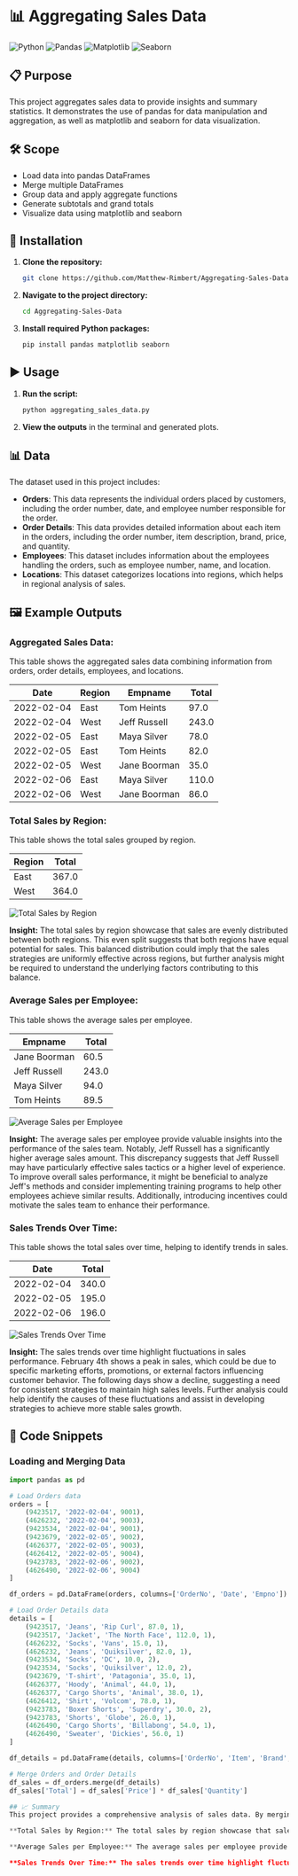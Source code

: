 # 📊 Aggregating Sales Data

![Python](https://img.shields.io/badge/Python-3.8+-blue.svg)
![Pandas](https://img.shields.io/badge/Pandas-1.3.0+-green.svg)
![Matplotlib](https://img.shields.io/badge/Matplotlib-3.4.2+-red.svg)
![Seaborn](https://img.shields.io/badge/Seaborn-0.11.1+-orange.svg)

## 📋 Purpose
This project aggregates sales data to provide insights and summary statistics. It demonstrates the use of pandas for data manipulation and aggregation, as well as matplotlib and seaborn for data visualization.

## 🛠️ Scope
- Load data into pandas DataFrames
- Merge multiple DataFrames
- Group data and apply aggregate functions
- Generate subtotals and grand totals
- Visualize data using matplotlib and seaborn

## 🚀 Installation
1. **Clone the repository:**
    ```bash
    git clone https://github.com/Matthew-Rimbert/Aggregating-Sales-Data.git
    ```
2. **Navigate to the project directory:**
    ```bash
    cd Aggregating-Sales-Data
    ```
3. **Install required Python packages:**
    ```bash
    pip install pandas matplotlib seaborn
    ```

## ▶️ Usage
1. **Run the script:**
    ```bash
    python aggregating_sales_data.py
    ```

2. **View the outputs** in the terminal and generated plots.

## 📊 Data
The dataset used in this project includes:

- **Orders**: This data represents the individual orders placed by customers, including the order number, date, and employee number responsible for the order.
- **Order Details**: This data provides detailed information about each item in the orders, including the order number, item description, brand, price, and quantity.
- **Employees**: This dataset includes information about the employees handling the orders, such as employee number, name, and location.
- **Locations**: This dataset categorizes locations into regions, which helps in regional analysis of sales.

## 🖼️ Example Outputs

### Aggregated Sales Data:
This table shows the aggregated sales data combining information from orders, order details, employees, and locations.

| Date       | Region | Empname      | Total |
|------------|--------|--------------|-------|
| 2022-02-04 | East   | Tom Heints   | 97.0  |
| 2022-02-04 | West   | Jeff Russell | 243.0 |
| 2022-02-05 | East   | Maya Silver  | 78.0  |
| 2022-02-05 | East   | Tom Heints   | 82.0  |
| 2022-02-05 | West   | Jane Boorman | 35.0  |
| 2022-02-06 | East   | Maya Silver  | 110.0 |
| 2022-02-06 | West   | Jane Boorman | 86.0  |

### Total Sales by Region:
This table shows the total sales grouped by region.

| Region | Total |
|--------|-------|
| East   | 367.0 |
| West   | 364.0 |

![Total Sales by Region](https://github.com/user-attachments/assets/d3c95838-5bf1-4d89-97cd-54b75758cdd9)


**Insight:** The total sales by region showcase that sales are evenly distributed between both regions. This even split suggests that both regions have equal potential for sales. This balanced distribution could imply that the sales strategies are uniformly effective across regions, but further analysis might be required to understand the underlying factors contributing to this balance.

### Average Sales per Employee:
This table shows the average sales per employee.

| Empname      | Total |
|--------------|-------|
| Jane Boorman | 60.5  |
| Jeff Russell | 243.0 |
| Maya Silver  | 94.0  |
| Tom Heints   | 89.5  |

![Average Sales per Employee](https://github.com/user-attachments/assets/2eb2a0ef-ff4c-4669-ae68-87c6bec79ec0)


**Insight:** The average sales per employee provide valuable insights into the performance of the sales team. Notably, Jeff Russell has a significantly higher average sales amount. This discrepancy suggests that Jeff Russell may have particularly effective sales tactics or a higher level of experience. To improve overall sales performance, it might be beneficial to analyze Jeff's methods and consider implementing training programs to help other employees achieve similar results. Additionally, introducing incentives could motivate the sales team to enhance their performance.

### Sales Trends Over Time:
This table shows the total sales over time, helping to identify trends in sales.

| Date       | Total |
|------------|-------|
| 2022-02-04 | 340.0 |
| 2022-02-05 | 195.0 |
| 2022-02-06 | 196.0 |

![Sales Trends Over Time](https://github.com/user-attachments/assets/08daf27a-f485-492d-80f8-9dd09f485f64)


**Insight:** The sales trends over time highlight fluctuations in sales performance. February 4th shows a peak in sales, which could be due to specific marketing efforts, promotions, or external factors influencing customer behavior. The following days show a decline, suggesting a need for consistent strategies to maintain high sales levels. Further analysis could help identify the causes of these fluctuations and assist in developing strategies to achieve more stable sales growth.

## 🧩 Code Snippets

### Loading and Merging Data
```python
import pandas as pd

# Load Orders data
orders = [
    (9423517, '2022-02-04', 9001),
    (4626232, '2022-02-04', 9003),
    (9423534, '2022-02-04', 9001),
    (9423679, '2022-02-05', 9002),
    (4626377, '2022-02-05', 9003),
    (4626412, '2022-02-05', 9004),
    (9423783, '2022-02-06', 9002),
    (4626490, '2022-02-06', 9004)
]

df_orders = pd.DataFrame(orders, columns=['OrderNo', 'Date', 'Empno'])

# Load Order Details data
details = [
    (9423517, 'Jeans', 'Rip Curl', 87.0, 1),
    (9423517, 'Jacket', 'The North Face', 112.0, 1),
    (4626232, 'Socks', 'Vans', 15.0, 1),
    (4626232, 'Jeans', 'Quiksilver', 82.0, 1),
    (9423534, 'Socks', 'DC', 10.0, 2),
    (9423534, 'Socks', 'Quiksilver', 12.0, 2),
    (9423679, 'T-shirt', 'Patagonia', 35.0, 1),
    (4626377, 'Hoody', 'Animal', 44.0, 1),
    (4626377, 'Cargo Shorts', 'Animal', 38.0, 1),
    (4626412, 'Shirt', 'Volcom', 78.0, 1),
    (9423783, 'Boxer Shorts', 'Superdry', 30.0, 2),
    (9423783, 'Shorts', 'Globe', 26.0, 1),
    (4626490, 'Cargo Shorts', 'Billabong', 54.0, 1),
    (4626490, 'Sweater', 'Dickies', 56.0, 1)
]

df_details = pd.DataFrame(details, columns=['OrderNo', 'Item', 'Brand', 'Price', 'Quantity'])

# Merge Orders and Order Details
df_sales = df_orders.merge(df_details)
df_sales['Total'] = df_sales['Price'] * df_sales['Quantity']

## 📈 Summary
This project provides a comprehensive analysis of sales data. By merging multiple datasets, it offers insights into sales performance by region, average sales per employee, and sales trends over time. The visualizations created using matplotlib and seaborn help in understanding the data better and making informed decisions based on the analysis. 

**Total Sales by Region:** The total sales by region showcase that sales are evenly distributed between both regions. This even split suggests that both regions have equal potential for sales. This balanced distribution could imply that the sales strategies are uniformly effective across regions, but further analysis might be required to understand the underlying factors contributing to this balance.

**Average Sales per Employee:** The average sales per employee provide valuable insights into the performance of the sales team. Notably, Jeff Russell has a significantly higher average sales amount. This discrepancy suggests that Jeff Russell may have particularly effective sales tactics or a higher level of experience. To improve overall sales performance, it might be beneficial to analyze Jeff's methods and consider implementing training programs to help other employees achieve similar results. Additionally, introducing incentives could motivate the sales team to enhance their performance.

**Sales Trends Over Time:** The sales trends over time highlight fluctuations in sales performance. February 4th shows a peak in sales, which could be due to specific marketing efforts, promotions, or external factors influencing customer behavior. The following days show a decline, suggesting a need for consistent strategies to maintain high sales levels. Further analysis could help identify the causes of these fluctuations and assist in developing strategies to achieve more stable sales growth.

